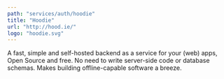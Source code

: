 ```yaml
---
path: "services/auth/hoodie"
title: "Hoodie"
url: "http://hood.ie/"
logo: "hoodie.svg"
---
```


A fast, simple and self-hosted backend as a service for your (web) apps, Open Source and free. No need to write server-side code or database schemas. Makes building offline-capable software a breeze.
